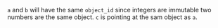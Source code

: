 `a` and `b` will have the same `object_id` since integers are immutable two numbers are the same object. `c` is pointing at the sam object as `a`.